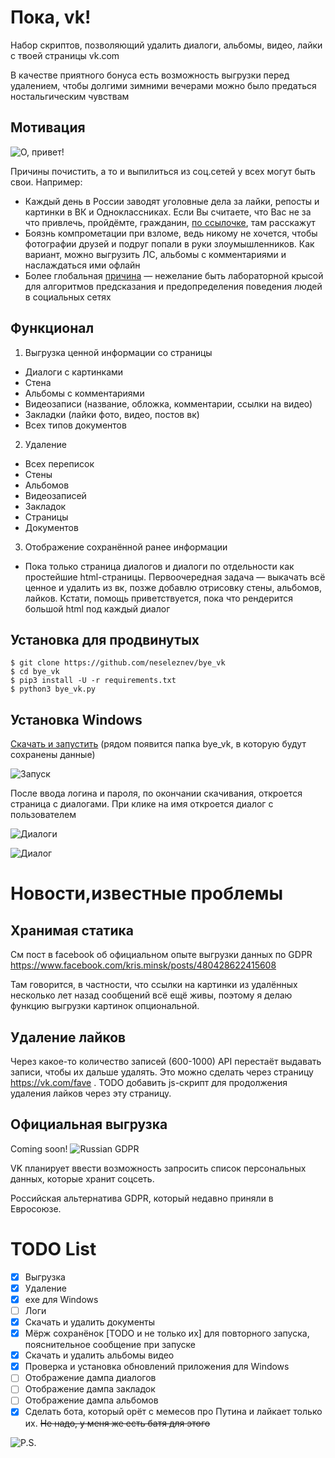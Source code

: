 # Пока, vk!

Набор скриптов, позволяющий удалить диалоги, альбомы, видео, лайки с
твоей страницы vk.com

В качестве приятного бонуса есть возможность выгрузки перед удалением,
чтобы долгими зимними вечерами можно было предаться ностальгическим
чувствам

## Мотивация

 ![О, привет!](https://user-images.githubusercontent.com/6990568/44307703-d4d2f700-a3af-11e8-96a5-384d0fec3f92.png)

Причины почистить, а то и выпилиться из соц.сетей у всех могут быть свои. Например:
 * Каждый день в России заводят уголовные дела за лайки, репосты и
 картинки в ВК и Одноклассниках. Если Вы считаете, что Вас не за что
 привлечь, пройдёмте, гражданин, [по ссылочке](https://medialeaks.ru/2907bva-idyom-na-posadku/),
 там расскажут
 * Боязнь компрометации при взломе, ведь никому не хочется, чтобы
 фотографии друзей и подруг попали в руки злоумышленников. Как вариант,
 можно выгрузить ЛС, альбомы с комментариями и наслаждаться ими офлайн
 * Более глобальная
 [причина](https://vc.ru/43175-pochemu-stoit-udalit-vse-akkaunty-v-socialnyh-setyah)
  &mdash; нежелание быть лабораторной крысой для алгоритмов предсказания и
  предопределения поведения людей в социальных сетях

## Функционал

1. Выгрузка ценной информации со страницы
 * Диалоги с картинками
 * Стена
 * Альбомы с комментариями
 * Видеозаписи (название, обложка, комментарии, ссылки на видео)
 * Закладки (лайки фото, видео, постов вк)
 * Всех типов документов
2. Удаление
 * Всех переписок
 * Стены
 * Альбомов
 * Видеозаписей
 * Закладок
 * Страницы
 * Документов
3. Отображение сохранённой ранее информации
 * Пока только страница диалогов и диалоги по отдельности как простейшие
 html-страницы. Первоочередная задача &mdash; выкачать всё ценное и
 удалить из вк, позже добавлю отрисовку стены, альбомов, лайков.
 Кстати, помощь приветствуется, пока что рендерится большой html
 под каждый диалог

## Установка для продвинутых

```
$ git clone https://github.com/neseleznev/bye_vk
$ cd bye_vk
$ pip3 install -U -r requirements.txt
$ python3 bye_vk.py
```

## Установка Windows

[Скачать и запустить](https://github.com/neseleznev/bye_vk/releases/download/0.2/bye_vk.0.2.exe)
(рядом появится папка bye_vk, в которую будут сохранены данные)

![Запуск](https://user-images.githubusercontent.com/6990568/43870452-3973d202-9b80-11e8-8479-e6dcf9ec2f94.png)

После ввода логина и пароля, по окончании скачивания, откроется страница с
диалогами. При клике на имя откроется диалог с пользователем

![Диалоги](https://user-images.githubusercontent.com/6990568/43869946-cb0393e0-9b7d-11e8-85ac-8d8b657d8486.png)

![Диалог](https://user-images.githubusercontent.com/6990568/43871401-24d5d246-9b85-11e8-8acd-d47812312e9e.png)

# Новости,известные проблемы

## Хранимая статика

См пост в facebook об официальном опыте выгрузки данных по GDPR https://www.facebook.com/kris.minsk/posts/480428622415608

Там говорится, в частности, что ссылки на картинки из удалённых несколько лет назад сообщений всё ещё живы, поэтому я делаю функцию выгрузки картинок опциональной.

## Удаление лайков

Через какое-то количество записей (600-1000) API перестаёт выдавать записи, чтобы их дальше удалять. Это можно сделать через страницу https://vk.com/fave . TODO добавить js-скрипт для продолжения удаления лайков через эту страницу.

## Официальная выгрузка

Coming soon!
![Russian GDPR](https://user-images.githubusercontent.com/6990568/44782463-00b06280-ab90-11e8-85d5-9ba9310d83bf.jpg)

VK планирует ввести возможность запросить список персональных данных, которые хранит соцсеть. 

Российская альтернатива GDPR, который недавно приняли в Евросоюзе.

# TODO List
- [x] Выгрузка
- [x] Удаление
- [x] exe для Windows
- [ ] Логи
- [x] Скачать и удалить документы
- [x] Мёрж сохранёнок [TODO и не только их] для повторного запуска, пояснительное сообщение при запуске
- [x] Скачать и удалить альбомы видео
- [x] Проверка и установка обновлений приложения для Windows
- [ ] Отображение дампа диалогов
- [ ] Отображение дампа закладок
- [ ] Отображение дампа альбомов
- [x] Сделать бота, который орёт с мемесов про Путина и лайкает только их.
  ~~Не надо, у меня же есть батя для этого~~

![P.S.](https://user-images.githubusercontent.com/6990568/44304265-b1805b80-a35f-11e8-8225-9842244ade31.png)